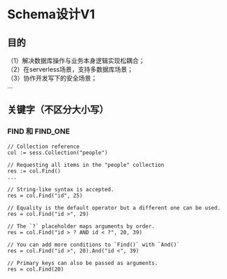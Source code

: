 # Schema设计V1

## 目的
（1）解决数据库操作与业务本身逻辑实现松耦合；  
（2）在serverless场景，支持多数据库场景；  
（3）协作开发写下的安全场景；  
...  

## 关键字（不区分大小写）

### FIND 和 FIND_ONE

```
// Collection reference
col := sess.Collection("people")

// Requesting all items in the "people" collection
res := col.Find()
...

// String-like syntax is accepted.
res = col.Find("id", 25)

// Equality is the default operator but a different one can be used.
res = col.Find("id >", 29)

// The `?` placeholder maps arguments by order.
res = col.Find("id > ? AND id < ?", 20, 39)

// You can add more conditions to `Find()` with `And()`
res = col.Find("id >", 20).And("id <", 39)

// Primary keys can also be passed as arguments.
res = col.Find(20)
```

###  